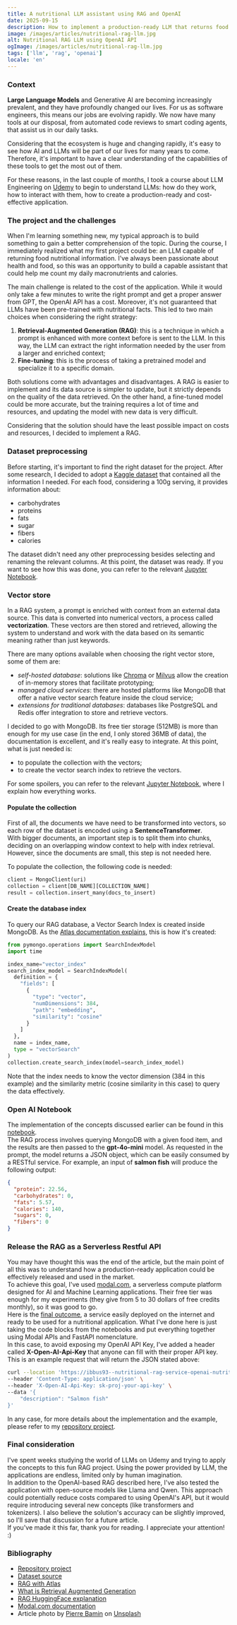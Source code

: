 ```yaml
---
title: A nutritional LLM assistant using RAG and OpenAI
date: 2025-09-15
description: How to implement a production-ready LLM that returns food nutritional information using RAG
image: /images/articles/nutritional-rag-llm.jpg
alt: Nutritional RAG LLM using OpenAI API
ogImage: /images/articles/nutritional-rag-llm.jpg
tags: ['llm', 'rag', 'openai']
locale: 'en'
---
```


### Context

<b>Large Language Models</b> and Generative AI are becoming increasingly prevalent, and they have profoundly changed our lives. For us as software engineers, this means our jobs are evolving rapidly. We now have many tools at our disposal, from automated code reviews to smart coding agents, that assist us in our daily tasks.

Considering that the ecosystem is huge and changing rapidly, it's easy to see how AI and LLMs will be part of our lives for many years to come. Therefore, it's important to have a clear understanding of the capabilities of these tools to get the most out of them.

For these reasons, in the last couple of months, I took a course about LLM Engineering on <a href="https://www.udemy.com/course/llm-engineering-master-ai-and-large-language-models/" target="_blank">Udemy</a> to begin to understand LLMs: how do they work, how to interact with them, how to create a production-ready and cost-effective application.

### The project and the challenges

When I'm learning something new, my typical approach is to build something to gain a better comprehension of the topic. During the course, I immediately realized what my first project could be: an LLM capable of returning food nutritional information. I've always been passionate about health and food, so this was an opportunity to build a capable assistant that could help me count my daily macronutrients and calories.

The main challenge is related to the cost of the application. While it would only take a few minutes to write the right prompt and get a proper answer from GPT, the OpenAI API has a cost. Moreover, it's not guaranteed that LLMs have been pre-trained with nutritional facts. This led to two main choices when considering the right strategy:

1. <b>Retrieval-Augmented Generation (RAG)</b>: this is a technique in which a prompt is enhanced with more context before is sent to the LLM. In this way, the LLM can extract the right information needed by the user from a larger and enriched context;
2. <b>Fine-tuning</b>: this is the process of taking a pretrained model and specialize it to a specific domain.

Both solutions come with advantages and disadvantages. A RAG is easier to implement and its data source is simpler to update, but it strictly depends on the quality of the data retrieved. On the other hand, a fine-tuned model could be more accurate, but the training requires a lot of time and resources, and updating the model with new data is very difficult.

Considering that the solution should have the least possible impact on costs and resources, I decided to implement a RAG.

### Dataset preprocessing

Before starting, it's important to find the right dataset for the project. After some research, I decided to adopt a <a href="https://www.kaggle.com/datasets/shrutisaxena/food-nutrition-dataset" target="_blank">Kaggle dataset</a> that contained all the information I needed. For each food, considering a 100g serving, it provides information about:

- carbohydrates
- proteins
- fats
- sugar
- fibers
- calories

The dataset didn't need any other preprocessing besides selecting and renaming the relevant columns. At this point, the dataset was ready. If you want to see how this was done, you can refer to the relevant <a href="https://github.com/federicoibba/nutritional-information-rag/blob/main/notebooks/0_dataset-food.ipynb" target="_blank">Jupyter Notebook</a>.

### Vector store

In a RAG system, a prompt is enriched with context from an external data source. This data is converted into numerical vectors, a process called <b>vectorization</b>. These vectors are then stored and retrieved, allowing the system to understand and work with the data based on its semantic meaning rather than just keywords.

There are many options available when choosing the right vector store, some of them are:

- _self-hosted database_: solutions like <a href="https://www.trychroma.com/" target="_blank">Chroma</a> or <a href="https://milvus.io/" target="_blank">Milvus</a> allow the creation of in-memory stores that facilitate prototyping;
- _managed cloud services_: there are hosted platforms like MongoDB that offer a native vector search feature inside the cloud service;
- _extensions for traditional databases_: databases like PostgreSQL and Redis offer integration to store and retrieve vectors.

I decided to go with MongoDB. Its free tier storage (512MB) is more than enough for my use case (in the end, I only stored 36MB of data), the documentation is excellent, and it's really easy to integrate. At this point, what is just needed is:

- to populate the collection with the vectors;
- to create the vector search index to retrieve the vectors.

For some spoilers, you can refer to the relevant <a href="https://github.com/federicoibba/nutritional-information-rag/blob/main/notebooks/1_create_vectorstore.ipynb" target="_blank">Jupyter Notebook</a>, where I explain how everything works.

#### Populate the collection

First of all, the documents we have need to be transformed into vectors, so each row of the dataset is encoded using a **SentenceTransformer**.  
With bigger documents, an important step is to split them into chunks, deciding on an overlapping window context to help with index retrieval. However, since the documents are small, this step is not needed here.

To populate the collection, the following code is needed:

```python
client = MongoClient(uri)
collection = client[DB_NAME][COLLECTION_NAME]
result = collection.insert_many(docs_to_insert)
```

#### Create the database index

To query our RAG database, a Vector Search Index is created inside MongoDB. As the <a href="https://www.mongodb.com/docs/atlas/atlas-vector-search/rag/#use-mongodb-vector-search-to-retrieve-documents.-4" target="_blank">Atlas documentation explains</a>, this is how it's created:

```python
from pymongo.operations import SearchIndexModel
import time

index_name="vector_index"
search_index_model = SearchIndexModel(
  definition = {
    "fields": [
      {
        "type": "vector",
        "numDimensions": 384,
        "path": "embedding",
        "similarity": "cosine"
      }
    ]
  },
  name = index_name,
  type = "vectorSearch"
)
collection.create_search_index(model=search_index_model)
```

Note that the index needs to know the vector dimension (384 in this example) and the similarity metric (cosine similarity in this case) to query the data effectively.

### Open AI Notebook

The implementation of the concepts discussed earlier can be found in this <a href="https://github.com/federicoibba/nutritional-information-rag/blob/main/notebooks/2.0_open-ai.ipynb" target="_blank">notebook</a>.  
The RAG process involves querying MongoDB with a given food item, and the results are then passed to the **gpt-4o-mini** model. As requested in the prompt, the model returns a JSON object, which can be easily consumed by a RESTful service. For example, an input of **salmon fish** will produce the following output:

```json
{
  "protein": 22.56,
  "carbohydrates": 0,
  "fats": 5.57,
  "calories": 140,
  "sugars": 0,
  "fibers": 0
}
```

### Release the RAG as a Serverless Restful API

You may have thought this was the end of the article, but the main point of all this was to understand how a production-ready application could be effectively released and used in the market.  
To achieve this goal, I've used <a href="https://modal.com" target="_blank">modal.com</a>, a serverless compute platform designed for AI and Machine Learning applications. Their free tier was enough for my experiments (they give from 5 to 30 dollars of free credits monthly), so it was good to go.  
Here is the <a href="https://github.com/federicoibba/nutritional-information-rag/blob/main/services/openai-api.py" target="_blank">final outcome</a>, a service easily deployed on the internet and ready to be used for a nutritional application. What I've done here is just taking the code blocks from the notebooks and put everything together using Modal APIs and FastAPI nomenclature.  
In this case, to avoid exposing my OpenAI API Key, I've added a header called **X-Open-AI-Api-Key** that anyone can fill with their proper API key. This is an example request that will return the JSON stated above:

```bash
curl --location 'https://ibbus93--nutritional-rag-service-openai-nutritionalragse-f9d7ea.modal.run' \
--header 'Content-Type: application/json' \
--header 'X-Open-AI-Api-Key: sk-proj-your-api-key' \
--data '{
    "description": "Salmon fish"
}'
```

In any case, for more details about the implementation and the example, please refer to my <a href="https://github.com/federicoibba/nutritional-information-rag/" target="_blank">repository project</a>.

### Final consideration

I've spent weeks studying the world of LLMs on Udemy and trying to apply the concepts to this fun RAG project. Using the power provided by LLM, the applications are endless, limited only by human imagination.  
In addition to the OpenAI-based RAG described here, I've also tested the application with open-source models like Llama and Qwen. This approach could potentially reduce costs compared to using OpenAI's API, but it would require introducing several new concepts (like transformers and tokenizers). I also believe the solution's accuracy can be slightly improved, so I'll save that discussion for a future article.  
If you've made it this far, thank you for reading. I appreciate your attention! :)

### Bibliography

- [Repository project](https://github.com/federicoibba/nutritional-information-rag/)
- [Dataset source](https://www.kaggle.com/datasets/shrutisaxena/food-nutrition-dataset)
- [RAG with Atlas](https://www.mongodb.com/docs/atlas/atlas-vector-search/rag/#std-label-avs-rag)
- [What is Retrieval Augmented Generation](https://www.databricks.com/glossary/retrieval-augmented-generation-rag)
- [RAG HuggingFace explanation](https://huggingface.co/learn/cookbook/advanced_rag)
- [Modal.com documentation](https://modal.com/docs)
- Article photo by <a href="https://unsplash.com/@bamin?utm_content=creditCopyText&utm_medium=referral&utm_source=unsplash" target="_blank">Pierre Bamin</a> on <a href="https://unsplash.com/photos/used-paint-brushes-RwccoChIGB8?utm_content=creditCopyText&utm_medium=referral&utm_source=unsplash" target="_blank">Unsplash</a>
